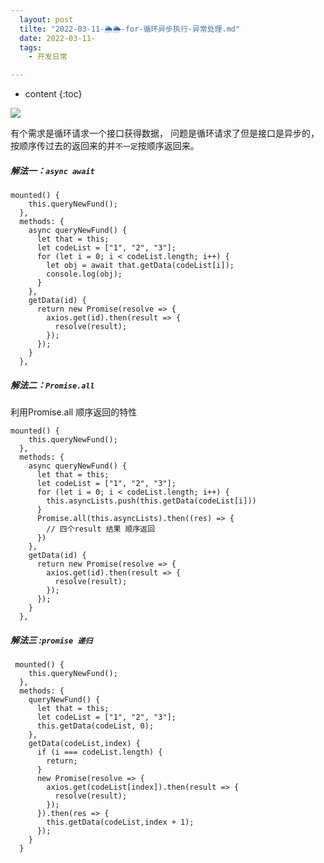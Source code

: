 ```yaml
---
  layout: post
  tilte: "2022-03-11-🌦🌦-for-循环异步执行-异常处理.md"
  date: 2022-03-11-
  tags: 
    - 开发日常

---
```



* content
{:toc}


![](https://upload-images.jianshu.io/upload_images/15312191-a67f2b1a469d40b1.png?imageMogr2/auto-orient/strip%7CimageView2/2/w/1240)

有个需求是循环请求一个接口获得数据，
问题是循环请求了但是接口是异步的，按顺序传过去的返回来的并`不一定`按顺序返回来。
##### 解法一：`async await`
```
mounted() {
    this.queryNewFund();
  },
  methods: {
    async queryNewFund() {
      let that = this;
      let codeList = ["1", "2", "3"];
      for (let i = 0; i < codeList.length; i++) {
        let obj = await that.getData(codeList[i]);
        console.log(obj);
      }
    },
    getData(id) {
      return new Promise(resolve => {
        axios.get(id).then(result => {
          resolve(result);
        });
      });
    }
  },
```
##### 解法二：`Promise.all` 
利用Promise.all 顺序返回的特性
```
mounted() {
    this.queryNewFund();
  },
  methods: {
    async queryNewFund() {
      let that = this;
      let codeList = ["1", "2", "3"];
      for (let i = 0; i < codeList.length; i++) {
        this.asyncLists.push(this.getData(codeList[i]))
      }
      Promise.all(this.asyncLists).then((res) => {
        // 四个result 结果 顺序返回
      })
    },
    getData(id) {
      return new Promise(resolve => {
        axios.get(id).then(result => {
          resolve(result);
        });
      });
    }
  },
```
##### 解法三 :`promise 递归`
```
 mounted() {
    this.queryNewFund();
  },
  methods: {
    queryNewFund() {
      let that = this;
      let codeList = ["1", "2", "3"];
      this.getData(codeList, 0);
    },
    getData(codeList,index) {
      if (i === codeList.length) {
        return;
      }
      new Promise(resolve => {
        axios.get(codeList[index]).then(result => {
          resolve(result);
        });
      }).then(res => {
        this.getData(codeList,index + 1);
      });
    }
  }
```
